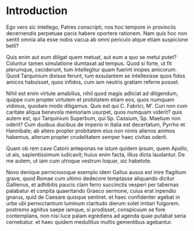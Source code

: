 # Introduction
Ego vero sic intellego, Patres conscripti, nos hoc tempore in provinciis decernendis perpetuae pacis habere oportere rationem. Nam quis hoc non sentit omnia alia esse nobis vacua ab omni periculo atque etiam suspicione belli?

Quis enim aut eum diligat quem metuat, aut eum a quo se metui putet? Coluntur tamen simulatione dumtaxat ad tempus. Quod si forte, ut fit plerumque, ceciderunt, tum intellegitur quam fuerint inopes amicorum. Quod Tarquinium dixisse ferunt, tum exsulantem se intellexisse quos fidos amicos habuisset, quos infidos, cum iam neutris gratiam referre posset.

Nihil est enim virtute amabilius, nihil quod magis adliciat ad diligendum, quippe cum propter virtutem et probitatem etiam eos, quos numquam vidimus, quodam modo diligamus. Quis est qui C. Fabrici, M'. Curi non cum caritate aliqua benevola memoriam usurpet, quos numquam viderit? quis autem est, qui Tarquinium Superbum, qui Sp. Cassium, Sp. Maelium non oderit? Cum duobus ducibus de imperio in Italia est decertatum, Pyrrho et Hannibale; ab altero propter probitatem eius non nimis alienos animos habemus, alterum propter crudelitatem semper haec civitas oderit.

Quam ob rem cave Catoni anteponas ne istum quidem ipsum, quem Apollo, ut ais, sapientissimum iudicavit; huius enim facta, illius dicta laudantur. De me autem, ut iam cum utroque vestrum loquar, sic habetote.

Novo denique perniciosoque exemplo idem Gallus ausus est inire flagitium grave, quod Romae cum ultimo dedecore temptasse aliquando dicitur Gallienus, et adhibitis paucis clam ferro succinctis vesperi per tabernas palabatur et conpita quaeritando Graeco sermone, cuius erat inpendio gnarus, quid de Caesare quisque sentiret. et haec confidenter agebat in urbe ubi pernoctantium luminum claritudo dierum solet imitari fulgorem. postremo agnitus saepe iamque, si prodisset, conspicuum se fore contemplans, non nisi luce palam egrediens ad agenda quae putabat seria cernebatur. et haec quidem medullitus multis gementibus agebantur.